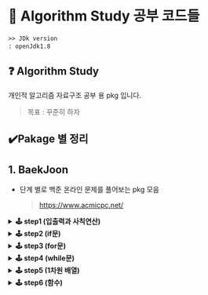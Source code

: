 # 📃 Algorithm Study 공부 코드들
```
>> JDk version
: openJdk1.8
```

## ❓ Algorithm Study
개인적 알고리즘 자료구조 공부 용 pkg 입니다.
> 목표 : 꾸준히 하자

## ✔️Pakage 별 정리

## 1. BaekJoon 
- 단계 별로 백준 온라인 문제를 풀어보는 pkg 모음
  > https://www.acmicpc.net/
<details close>
<summary markdown="span"><b> 🕹️ step1 (입출력과 사칙연산)</b></summary>
<div markdown="1">
  
  ![image](https://user-images.githubusercontent.com/62086216/147313407-9e4e6614-2454-4792-b34f-91729989d4d1.png)
  
</div>
</details>

<details close>
<summary markdown="span"><b> 🕹️ step2 (if문) </b></summary>
<div markdown="1">
  
![image](https://user-images.githubusercontent.com/62086216/147443798-46a8b956-593e-43db-a2e3-efd12ea82e58.png)

</div>
</details>


<details close>
<summary markdown="span"><b> 🕹️ step3 (for문) </b></summary>
<div markdown="1">

![img.png](img.png)

</div>
</details>

<details close>
<summary markdown="span"><b> 🕹️ step4 (while문) </b></summary>
<div markdown="1">

![img_1.png](img_1.png)

</div>
</details>

<details close>
<summary markdown="span"><b> 🕹️ step5 (1차원 배열) </b></summary>
<div markdown="1">

![img_2.png](img_2.png)

</div>
</details>

<details close>
<summary markdown="span"><b> 🕹️ step6 (함수) </b></summary>
<div markdown="1">

![img_3.png](img_3.png)

</div>
</details>

